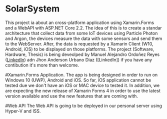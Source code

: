 # SolarSystem
This project ia about an cross-platform application using Xamarin.Forms and a WebAPI with ASP.NET Core 2.2. The idea of this is to create a standar architecture that collect data from some IoT devices using Particle Photon and Argon, the devices measure the data with some sensors and send them to the WebServer. After, the data is requested by a Xamarin Client (W10, Android, iOS) to be displayed on those platforms.
The project (Software, Hardware, Thesis) is being deveolped by Manuel Alejandro Ordoñez Reyes ([LinkedIn](https://www.linkedin.com/in/manuel-alejandro-ordoñez-846353a9)) adn Jhon Anderson Urbano Diaz ([LinkedIn]) if you have any contibution it's more than welcome.

#Xamarin.Forms Application.
The app is being designed in order to run on Windows 10 (UWP), Android and iOS. So far, iOS application cannot be tested due we don't have an iOS or MAC device to tested it.
In addition, we are expecting the new release of Xamarin Forms 4 in order to use the latest version available and use the new features that are coming with.

#Web API
The Web API is going to be deployed in our personal server using Hyper-V and ISS.

